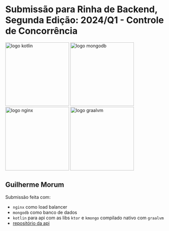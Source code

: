# Submissão para Rinha de Backend, Segunda Edição: 2024/Q1 - Controle de Concorrência

<img src="https://upload.wikimedia.org/wikipedia/commons/1/11/Kotlin_logo_2021.svg" alt="logo kotlin" width="200" height="auto">
<img src="https://upload.wikimedia.org/wikipedia/en/5/5a/MongoDB_Fores-Green.svg" alt="logo mongodb" width="200" height="auto">
<img src="https://upload.wikimedia.org/wikipedia/commons/c/c5/Nginx_logo.svg" alt="logo nginx" width="200" height="auto">
<img src="https://www.graalvm.org/resources/img/home/logo_mobile_openmenu.svg" alt="logo graalvm" width="200" height="auto">

## Guilherme Morum
Submissão feita com:
- `nginx` como load balancer
- `mongodb` como banco de dados
- `kotlin` para api com as libs `ktor` e `kmongo` compilado nativo com `graalvm`
- [repositório da api](https://github.com/gmrms/rinha-2024Q1-ktor-mongo)
